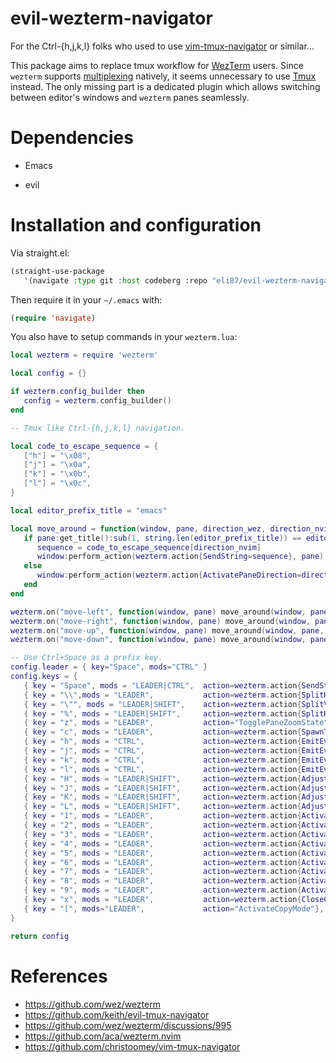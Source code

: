 # evil-wezterm-navigator

For the Ctrl-{h,j,k,l} folks who used to use [vim-tmux-navigator](https://github.com/christoomey/vim-tmux-navigator) or similar...

This package aims to replace tmux workflow for [WezTerm](https://github.com/wez/wezterm) users. Since `wezterm` supports [multiplexing](https://wezfurlong.org/wezterm/multiplexing.html)
natively, it seems unnecessary to use [Tmux](https://github.com/tmux/tmux) instead. The only missing part is a dedicated plugin
which allows switching between editor's windows and `wezterm` panes seamlessly.

# Dependencies

* Emacs
- evil

# Installation and configuration

Via straight.el:

```lisp
(straight-use-package
   '(navigate :type git :host codeberg :repo "eli87/evil-wezterm-navigator"))
```

Then require it in your `~/.emacs` with:

```lisp
(require 'navigate)
```

You also have to setup commands in your `wezterm.lua`:

```lua
local wezterm = require 'wezterm'

local config = {}

if wezterm.config_builder then
   config = wezterm.config_builder()
end

-- Tmux like Ctrl-{h,j,k,l} navigation.

local code_to_escape_sequence = {
   ["h"] = "\x08",
   ["j"] = "\x0a",
   ["k"] = "\x0b",
   ["l"] = "\x0c",
}

local editor_prefix_title = "emacs"

local move_around = function(window, pane, direction_wez, direction_nvim)
   if pane:get_title():sub(1, string.len(editor_prefix_title)) == editor_prefix_title then
	  sequence = code_to_escape_sequence[direction_nvim]
	  window:perform_action(wezterm.action{SendString=sequence}, pane)
   else
	  window:perform_action(wezterm.action{ActivatePaneDirection=direction_wez}, pane)
   end
end

wezterm.on("move-left", function(window, pane) move_around(window, pane, "Left", "h") end)
wezterm.on("move-right", function(window, pane) move_around(window, pane, "Right", "l") end)
wezterm.on("move-up", function(window, pane) move_around(window, pane, "Up", "k") end)
wezterm.on("move-down", function(window, pane) move_around(window, pane, "Down", "j") end)

-- Use Ctrl+Space as a prefix key.
config.leader = { key="Space", mods="CTRL" }
config.keys = {
   { key = "Space", mods = "LEADER|CTRL",  action=wezterm.action{SendString="\x01"}},
   { key = "\\",mods = "LEADER",           action=wezterm.action{SplitHorizontal={domain="CurrentPaneDomain"}}},
   { key = "\"", mods = "LEADER|SHIFT",    action=wezterm.action{SplitVertical={domain="CurrentPaneDomain"}}},
   { key = "%", mods = "LEADER|SHIFT",     action=wezterm.action{SplitHorizontal={domain="CurrentPaneDomain"}}},
   { key = "z", mods = "LEADER",           action="TogglePaneZoomState" },
   { key = "c", mods = "LEADER",           action=wezterm.action{SpawnTab="CurrentPaneDomain"}},
   { key = "h", mods = "CTRL",             action=wezterm.action{EmitEvent="move-left"}},
   { key = "j", mods = "CTRL",             action=wezterm.action{EmitEvent="move-down"}},
   { key = "k", mods = "CTRL",             action=wezterm.action{EmitEvent="move-up"}},
   { key = "l", mods = "CTRL",             action=wezterm.action{EmitEvent="move-right"}},
   { key = "H", mods = "LEADER|SHIFT",     action=wezterm.action{AdjustPaneSize={"Left", 5}}},
   { key = "J", mods = "LEADER|SHIFT",     action=wezterm.action{AdjustPaneSize={"Down", 5}}},
   { key = "K", mods = "LEADER|SHIFT",     action=wezterm.action{AdjustPaneSize={"Up", 5}}},
   { key = "L", mods = "LEADER|SHIFT",     action=wezterm.action{AdjustPaneSize={"Right", 5}}},
   { key = "1", mods = "LEADER",           action=wezterm.action{ActivateTab=0}},
   { key = "2", mods = "LEADER",           action=wezterm.action{ActivateTab=1}},
   { key = "3", mods = "LEADER",           action=wezterm.action{ActivateTab=2}},
   { key = "4", mods = "LEADER",           action=wezterm.action{ActivateTab=3}},
   { key = "5", mods = "LEADER",           action=wezterm.action{ActivateTab=4}},
   { key = "6", mods = "LEADER",           action=wezterm.action{ActivateTab=5}},
   { key = "7", mods = "LEADER",           action=wezterm.action{ActivateTab=6}},
   { key = "8", mods = "LEADER",           action=wezterm.action{ActivateTab=7}},
   { key = "9", mods = "LEADER",           action=wezterm.action{ActivateTab=8}},
   { key = "x", mods = "LEADER",           action=wezterm.action{CloseCurrentPane={confirm=false}}},
   { key = "[", mods="LEADER",             action="ActivateCopyMode"},
}

return config
```

# References

* https://github.com/wez/wezterm
* https://github.com/keith/evil-tmux-navigator
* https://github.com/wez/wezterm/discussions/995
* https://github.com/aca/wezterm.nvim
* https://github.com/christoomey/vim-tmux-navigator
